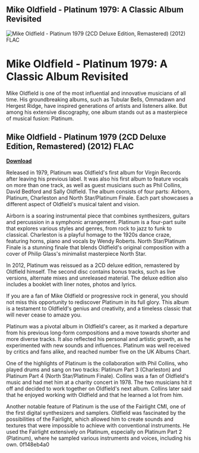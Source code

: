 ## Mike Oldfield - Platinum 1979: A Classic Album Revisited

 
![Mike Oldfield - Platinum 1979 (2CD Deluxe Edition, Remastered) (2012) FLAC](https://encrypted-tbn0.gstatic.com/images?q=tbn:ANd9GcTQeKHDXQkLLBewE3XkJ0QLT2iac-PjDP94UvnDcFMx7czvkQ5lfwsyoqXz)

 
# Mike Oldfield - Platinum 1979: A Classic Album Revisited
 
Mike Oldfield is one of the most influential and innovative musicians of all time. His groundbreaking albums, such as Tubular Bells, Ommadawn and Hergest Ridge, have inspired generations of artists and listeners alike. But among his extensive discography, one album stands out as a masterpiece of musical fusion: Platinum.
 
## Mike Oldfield - Platinum 1979 (2CD Deluxe Edition, Remastered) (2012) FLAC


[**Download**](https://www.google.com/url?q=https%3A%2F%2Fshurll.com%2F2tKfCe&sa=D&sntz=1&usg=AOvVaw0y3apQuKk-fnkjZoIJZ1bI)

 
Released in 1979, Platinum was Oldfield's first album for Virgin Records after leaving his previous label. It was also his first album to feature vocals on more than one track, as well as guest musicians such as Phil Collins, David Bedford and Sally Oldfield. The album consists of four parts: Airborn, Platinum, Charleston and North Star/Platinum Finale. Each part showcases a different aspect of Oldfield's musical talent and vision.
 
Airborn is a soaring instrumental piece that combines synthesizers, guitars and percussion in a symphonic arrangement. Platinum is a four-part suite that explores various styles and genres, from rock to jazz to funk to classical. Charleston is a playful homage to the 1920s dance craze, featuring horns, piano and vocals by Wendy Roberts. North Star/Platinum Finale is a stunning finale that blends Oldfield's original composition with a cover of Philip Glass's minimalist masterpiece North Star.
 
In 2012, Platinum was reissued as a 2CD deluxe edition, remastered by Oldfield himself. The second disc contains bonus tracks, such as live versions, alternate mixes and unreleased material. The deluxe edition also includes a booklet with liner notes, photos and lyrics.
 
If you are a fan of Mike Oldfield or progressive rock in general, you should not miss this opportunity to rediscover Platinum in its full glory. This album is a testament to Oldfield's genius and creativity, and a timeless classic that will never cease to amaze you.
  
Platinum was a pivotal album in Oldfield's career, as it marked a departure from his previous long-form compositions and a move towards shorter and more diverse tracks. It also reflected his personal and artistic growth, as he experimented with new sounds and influences. Platinum was well received by critics and fans alike, and reached number five on the UK Albums Chart.
 
One of the highlights of Platinum is the collaboration with Phil Collins, who played drums and sang on two tracks: Platinum Part 3 (Charleston) and Platinum Part 4 (North Star/Platinum Finale). Collins was a fan of Oldfield's music and had met him at a charity concert in 1978. The two musicians hit it off and decided to work together on Oldfield's next album. Collins later said that he enjoyed working with Oldfield and that he learned a lot from him.
 
Another notable feature of Platinum is the use of the Fairlight CMI, one of the first digital synthesizers and samplers. Oldfield was fascinated by the possibilities of the Fairlight, which allowed him to create sounds and textures that were impossible to achieve with conventional instruments. He used the Fairlight extensively on Platinum, especially on Platinum Part 2 (Platinum), where he sampled various instruments and voices, including his own.
 0f148eb4a0

